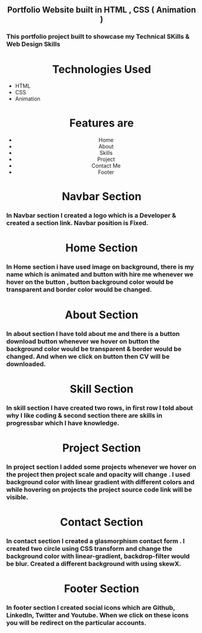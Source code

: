<h2 align="center"> Portfolio Website built in HTML , CSS ( Animation ) </h2>
<h3>This portfolio project built to showcase my Technical SKills & Web Design Skills</h3>
<h1 align="center"> Technologies Used</h1>
<ul> 
<li>HTML</li>
<li>CSS</li>
<li>Animation</li>
</ul>

<h1 align="center"> Features are</h1>
<ul style="text-align: center;"> 
<li>Home</li>
<li>About</li>
<li>Skills</li>
<li>Project</li>
<li>Contact Me</li>
<li>Footer</li>
</ul>

<h1 align="center"> Navbar Section</h1>
<h3>In Navbar section I created a logo which is a Developer & created a section link. Navbar position is Fixed.</h3>

<h1 align="center"> Home Section</h1>
<h3>In Home section i have used image on background, there is my name which is animated and button with hire me whenever we hover on the button , button background color would be transparent and border color would be changed.</h3>


<h1 align="center"> About Section</h1>
<h3>In about section I have told about me and there is a button download button whenever we hover on button the background color would be transparent & border would be changed. And when we click on button then CV will be downloaded. </h3>


<h1 align="center"> Skill Section</h1>
<h3>In skill section I have created two rows, in first row I told about why I like coding & second section there are skills in progressbar which I have knowledge. </h3>


<h1 align="center"> Project Section</h1>
<h3>In project section I added some projects whenever we hover on the project then project scale and opacity will change . I used background color with linear gradient with different colors and while hovering on projects the project source code link will be visible.  </h3>


<h1 align="center"> Contact Section</h1>
<h3>In contact section I created a glasmorphism contact form . I created two circle using CSS transform and change the background color with linear-gradient, backdrop-filter would be blur. Created a different background with using skewX. </h3>

<h1 align="center"> Footer Section</h1>
<h3>In footer section I created social icons which are Github, LinkedIn, Twitter and Youtube. When we click on these icons you will be redirect on the particular accounts. </h3>
